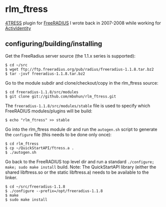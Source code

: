 rlm_ftress
==========

[4TRESS](http://www.actividentity.com/products/strongauthentication/4TRESSAuthenticationAppliance) plugin for [FreeRADIUS](http://freeradius.org) I wrote back in 2007-2008 while working for [ActivIdentity](http://www.actividentity.com)



## configuring/building/installing
Get the FreeRadius server source (the 1.1.x series is supported):
```
$ cd ~/src
$ wget ftp://ftp.freeradius.org/pub/radius/freeradius-1.1.8.tar.bz2
$ tar -jxvf freeradius-1.1.8.tar.bz2
```

Go to the module subdir and clone/checkout/copy in the rlm_ftress source: 
```
$ cd freeradius-1.1.8/src/modules
$ git clone git://github.com/mbohun/rlm_ftress.git
```

The `freeradius-1.1.8/src/modules/stable` file is used to specify which FreeRADIUS modules/plugins will be build:
```
$ echo "rlm_ftress" >> stable
```

Go into the rlm_ftress module dir and run the `autogen.sh` script to generate the `configure` file (this needs to be done only once):
```
$ cd rlm_ftress
$ cp ~/QuickStartAPI/ftress.a .
$ ./autogen.sh
```

Go back to the FreeRADIUS top level dir and run a standard `./configure; make; sudo make install` build. Note: The QuickStartAPI library (either the shared libftress.so or the static libftress.a) needs to be available to the linker.
```
$ cd ~/src/freeradius-1.1.8
$ ./configure --prefix=/opt/freeradius-1.1.8
$ make
$ sudo make install
```
